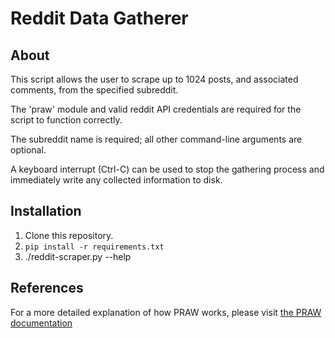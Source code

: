 # Reddit Data Gatherer

## About

This script allows the user to scrape up to 1024 posts, and associated comments, from
 the specified subreddit.

The 'praw' module and valid reddit API credentials are required for the script to
 function correctly.

The subreddit name is required; all other command-line arguments are optional.

A keyboard interrupt (Ctrl-C) can be used to stop the gathering process and immediately
 write any collected information to disk.

## Installation

1. Clone this repository.
2. `pip install -r requirements.txt`
3. ./reddit-scraper.py --help

## References

For a more detailed explanation of how PRAW works, please visit [the PRAW documentation][1]

[1]: https://praw.readthedocs.io/en/latest/index.html
